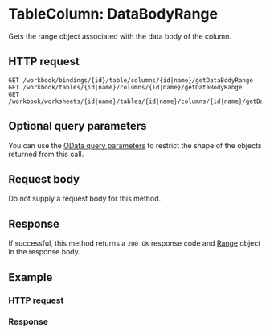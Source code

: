 # TableColumn: DataBodyRange

Gets the range object associated with the data body of the column.
## HTTP request
```http
GET /workbook/bindings/{id}/table/columns/{id|name}/getDataBodyRange
GET /workbook/tables/{id|name}/columns/{id|name}/getDataBodyRange
GET /workbook/worksheets/{id|name}/tables/{id|name}/columns/{id|name}/getDataBodyRange
```
## Optional query parameters
You can use the [OData query parameters](odata-optional-query-parameters.md) to restrict the shape of the objects returned from this call.

## Request body
Do not supply a request body for this method.


## Response
If successful, this method returns a `200 OK` response code and [Range](../resources/range.md) object in the response body.
## Example
### HTTP request
### Response
